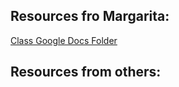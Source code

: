 ## Resources fro Margarita:

[Class Google Docs Folder](https://drive.google.com/drive/folders/1IbHJnAs091SMCxszb2HMuxTU6kYTFrby)

## Resources from others:
